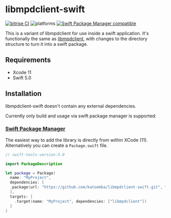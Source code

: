 # libmpdclient-swift

[![bitrise CI](https://img.shields.io/bitrise/727a0b88e4e3e54a?token=MMCOC4TaeeIgRhetIMOuyw)](https://bitrise.io)
![platforms](https://img.shields.io/badge/platforms-iOS%20%7C%20macOS%20%7C%20tvOS%20%7C%20watchOS-lightgrey)
[![Swift Package Manager compatible](https://img.shields.io/badge/Swift%20Package%20Manager-compatible-brightgreen.svg)](https://github.com/apple/swift-package-manager)

This is a variant of libmpdclient for use inside a swift application. It's functionally the same as [libmpdclient](https://github.com/MusicPlayerDaemon/libmpdclient),
with changes to the directory structure to turn it into a swift package.

## Requirements

* Xcode 11
* Swift 5.0

## Installation

libmpdclient-swift doesn't contain any external dependencies.

Currently only build and usage via swift package manager is supported:

### [Swift Package Manager](https://github.com/apple/swift-package-manager)

The easiest way to add the library is directly from within XCode (11). Alternatively you can create a `Package.swift` file. 

```swift
// swift-tools-version:5.0

import PackageDescription

let package = Package(
  name: "MyProject",
  dependencies: [
  .package(url: "https://github.com/katoemba/libmpdclient-swift.git", from: "2.19")
  ],
  targets: [
    .target(name: "MyProject", dependencies: ["libmpdclient"])
  ]
)
```

